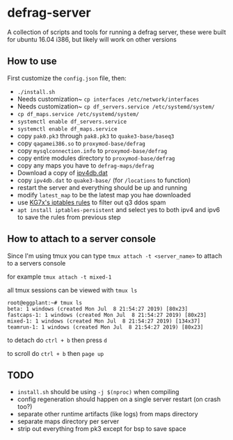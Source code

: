 # defrag-server
A collection of scripts and tools for running a defrag server, these were built for ubuntu 16.04 i386, but likely will work on other versions


## How to use
First customize the `config.json` file, then:

 * `./install.sh`
 * Needs customization~ `cp interfaces /etc/network/interfaces`
 * Needs customization~ `cp df_servers.service /etc/systemd/system/`
 * `cp df_maps.service /etc/systemd/system/`
 * `systemctl enable df_servers.service`
 * `systemctl enable df_maps.service`
 * copy `pak0.pk3` through `pak8.pk3` to `quake3-base/baseq3`
 * copy `qagamei386.so` to `proxymod-base/defrag`
 * copy `mysqlconnection.info` to `proxymod-base/defrag`
 * copy entire modules directory to `proxymod-base/defrag`
 * copy any maps you have to `defrag-maps/defrag`
 * Download a copy of [ipv4db.dat](edawn-mod.org/binaries/ip4db.dat)
 * copy `ipv4db.dat` to `quake3-base/` (for `/locations` to function)
 * restart the server and everything should be up and running
 * modify `latest_map` to be the latest map you hae downloaded
 * use [KG7x's iptables rules](https://gist.github.com/KG7x/27873277bb3c3e3230a2c09bc5e36af4) to filter out q3 ddos spam
 * `apt install iptables-persistent` and select yes to both ipv4 and ipv6 to save the rules from previous step



## How to attach to a server console
Since I'm using tmux you can type `tmux attach -t <server_name>` to attach to a servers console

for example `tmux attach -t mixed-1`

all tmux sessions can be viewed with `tmux ls`
```
root@eggplant:~# tmux ls
beta: 1 windows (created Mon Jul  8 21:54:27 2019) [80x23]
fastcaps-1: 1 windows (created Mon Jul  8 21:54:27 2019) [80x23]
mixed-1: 1 windows (created Mon Jul  8 21:54:27 2019) [134x37]
teamrun-1: 1 windows (created Mon Jul  8 21:54:27 2019) [80x23]
```

to detach do `ctrl + b` then press `d`

to scroll do `ctrl + b` then `page up`


## TODO

 * `install.sh` should be using `-j $(nproc)` when compiling
 * config regeneration should happen on a single server restart (on crash too?)
 * separate other runtime artifacts (like logs) from maps directory
 * separate maps directory per server
 * strip out everything from pk3 except for bsp to save space
